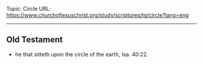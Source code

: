 Topic: Circle
URL: https://www.churchofjesuschrist.org/study/scriptures/tg/circle?lang=eng

---

## Old Testament

- he that sitteth upon the circle of the earth, Isa. 40:22.


